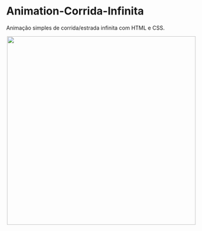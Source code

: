 # Animation-Corrida-Infinita
 Animação simples de corrida/estrada infinita com HTML e CSS.
<div align="center">
<img src="https://user-images.githubusercontent.com/86475008/175948038-b0c8712b-89d2-40bb-a768-9142237e227b.jpg"/ width="500px">
<div>

